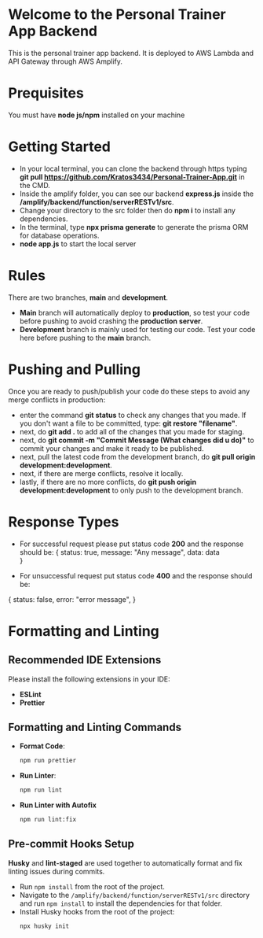 # Welcome to the Personal Trainer App Backend
This is the personal trainer app backend. It is deployed to AWS Lambda and API Gateway through AWS Amplify.

# Prequisites
You must have **node js/npm** installed on your machine 

# Getting Started
- In your local terminal, you can clone the backend through https typing **git pull https://github.com/Kratos3434/Personal-Trainer-App.git** in the CMD.
- Inside the amplify folder, you can see our backend **express.js** inside the **/amplify/backend/function/serverRESTv1/src**.
- Change your directory to the src folder then do **npm i** to install any dependencies.
- In the terminal, type **npx prisma generate** to generate the prisma ORM for database operations.
- **node app.js** to start the local server

# Rules
There are two branches, **main** and **development**.
- **Main** branch will automatically deploy to **production**, so test your code before pushing to avoid crashing the **production server**.
- **Development** branch is mainly used for testing our code. Test your code here before pushing to the **main** branch.

# Pushing and Pulling
Once you are ready to push/publish your code do these steps to avoid any merge conflicts in production:
- enter the command **git status** to check any changes that you made. If you don't want a file to be committed, type: **git restore "filename"**.
- next, do **git add .** to add all of the changes that you made for staging.
- next, do **git commit -m "Commit Message (What changes did u do)"** to commit your changes and make it ready to be published.
- next, pull the latest code from the development branch, do **git pull origin development:development**.
- next, if there are merge conflicts, resolve it locally.
- lastly, if there are no more conflicts, do **git push origin development:development** to only push to the development branch.

# Response Types
- For successful request please put status code **200** and the response should be:
{
  status: true,
  message: "Any message",
  data: data  
}

- For unsuccessful request put status code **400** and the response should be:

{
  status: false,
  error: "error message",
}

# Formatting and Linting

## **Recommended IDE Extensions**

Please install the following extensions in your IDE:
- **ESLint**
- **Prettier**

## **Formatting and Linting Commands**

- **Format Code**:
  ```sh
  npm run prettier
  ```

- **Run Linter**:
  ```sh
  npm run lint
  ```

- **Run Linter with Autofix**
  ```sh
  npm run lint:fix
  ```

## **Pre-commit Hooks Setup**

**Husky** and **lint-staged** are used together to automatically format and fix linting issues during commits.

- Run `npm install` from the root of the project.
-  Navigate to the `/amplify/backend/function/serverRESTv1/src` directory and run `npm install` to install the dependencies for that folder.
-   Install Husky hooks from the root of the project:
    ```sh
    npx husky init
    ```


